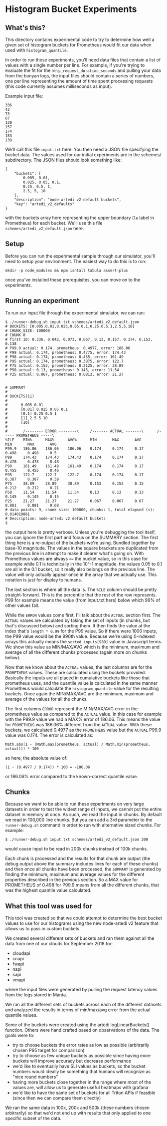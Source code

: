# Histogram Bucket Experiments

## What's this?

This directory contains experimental code to try to determine how well a given
set of histogram buckets for Prometheus would fit our data when used with
`histogram_quantile`.

In order to run these experiments, you'll need data files that contain a list of
values with a single number per line. For example, if you're trying to evaluate
the fit for the `http_request_duration_seconds` and pulling your data from the
bunyan logs, the input files should contain a series of numbers, one per line
representing the amount of time spent processing requests (this code currently
assumes milliseconds as input).

Example input file:

```
336
42
73
67
130
157
174
153
138
```

We'll call this file `input.txt` here. You then need a JSON file specifying the
bucket data. The values used for our initial experiments are in the schemes/
subdirectory. The JSON files should look something like:

```
{
    "buckets": [
        0.005, 0.01,
        0.025, 0.05, 0.1,
        0.25, 0.5, 1,
        2.5, 5, 10
    ],
    "description": "node-artedi v2 default buckets",
    "key": "artedi_v2_defaults"
}
```

with the buckets array here representing the upper boundary (`le` label in
Prometheus) for each bucket. We'll use this file `schemes/artedi_v2_default.json` here.

## Setup

Before you can run the experimental sample through our simulator, you'll need to
setup your environment. The easiest way to do this is to run:

```
mkdir -p node_modules && npm isntall tabula assert-plus
```

once you've installed these prerequisites, you can move on to the experiments.

## Running an experiment

To run our input file through the experimental simulator, we can run:

```
$ ./runner-debug.sh input.txt schemes/artedi_v2_default.json
# BUCKETS: [0.005,0.01,0.025,0.05,0.1,0.25,0.5,1,2.5,5,10]
# CHUNK_SIZE: 100000
# CHUNK 0
# first 10: 0.336, 0.042, 0.073, 0.067, 0.13, 0.157, 0.174, 0.153, 0.138
# P99.9 actual: 0.174, prometheus: 0.4977, error: 186.06
# P99 actual: 0.174, prometheus: 0.4775, error: 174.43
# P98 actual: 0.174, prometheus: 0.455, error: 161.49
# P95 actual: 0.174, prometheus: 0.3875, error: 122.7
# P75 actual: 0.153, prometheus: 0.2125, error: 38.89
# P50 actual: 0.13, prometheus: 0.145, error: 11.54
# P25 actual: 0.067, prometheus: 0.0813, error: 21.27


# SUMMARY
#
# BUCKETS(11)
#
#      0.005 0.01
#      [0.01] 0.025 0.05 0.1
#      [0.1] 0.25 0.5 1
#      [1] 2.5 5 10
#      [10]
#
#       /-------- ERROR --------\     /------- ACTUAL -------\      /----- PROMETHEUS -----\
%ILE    MIN%      MAX%      AVG%      MIN       MAX       AVG       MIN       MAX       AVG
P99.9   186.06    186.06    186.06    0.174     0.174     0.17      0.498     0.498     0.5
P99     174.43    174.43    174.43    0.174     0.174     0.17      0.478     0.478     0.48
P98     161.49    161.49    161.49    0.174     0.174     0.17      0.455     0.455     0.46
P95     122.7     122.7     122.7     0.174     0.174     0.17      0.387     0.387     0.39
P75     38.89     38.89     38.89     0.153     0.153     0.15      0.212     0.212     0.21
P50     11.54     11.54     11.54     0.13      0.13      0.13      0.145     0.145     0.15
P25     21.27     21.27     21.27     0.067     0.067     0.07      0.081     0.081     0.08
# data points: 9, chunk size: 100000, chunks: 1, total elapsed (s): 0.014010881
# Description: node-artedi v2 default buckets
$
```

the output here is pretty verbose. Unless you're debugging the tool itself, you
can ignore the first part and focus on the SUMMARY section. The first thing here
is a re-output of the buckets we're using. Bundled together by base-10
magnitude. The values in the square brackets are duplicated from the previous
line in attempt to make it clearer what's going on. With Prometheus values are
always `<=` the bucket value, so in this case for example while 0.1 is
technically in the 10^-1 magnitude, the values 0.05 to 0.1 are all in the 0.1
bucket, so it really also belongs on the previous line. The value will only
actually appear once in the array that we actually use. This notation is just
for display to humans.

The last section is where all the data is. The `%ILE` column should be pretty
straight-forward. This is the percentile that the rest of the row represents.
P99 for example means the value (from input.txt here) below which 99% of other
values fall.

While the `ERROR` values come first, I'll talk about the `ACTUAL` section first.
The `ACTUAL` values are calculated by taking the set of inputs (in chunks, but
that's discussed below) and sorting them. It then finds the value at the index
that's `length * 0.99` for the P99 value. So if there were 1000 inputs, the P99
value would be the 990th value. Because we're using 0-indexed arrays this
actually means the `sorted_inputs[989]` value in Javascript terms. We show this
value as MIN/MAX/AVG which is the minimum, maximum and average of all the
different chunks processed (again more on chunks below).

Now that we know about the `ACTUAL` values, the last columns are for the
`PROMETHEUS` values. These are calculated using the buckets provided. Basically
the inputs are all placed in cumulative buckets like those that prometheus uses,
and the quantile value is calculated in the same manner Prometheus would
calculate the `histogram_quantile` value for the resulting buckets. Once again
the MIN/MAX/AVG are the minimum, maximum and average of the values for all the
chunks.

The first columns `ERROR` represent the MIN/MAX/AVG error in the prometheus
value as compared to the `ACTUAL` value. In this case for example with the P99.9
value we had a MAX% error of 186.06. This means the value for `PROMETHEUS` was
186.06% different from the `ACTUAL` value. With these buckets, we calculated
0.4977 as the `PROMETHEUS` value but the `ACTUAL` P99.9 value was 0.174. The
error is calculated as:

```
Math.abs(1 - (Math.max(prometheus, actual) / Math.min(prometheus, actual))) * 100
```

so here, the absolute value of:

```
(1 - (0.4977 / 0.174)) * 100 = -186.06
```

or 186.06% error compared to the known-correct quantile value.

## Chunks

Because we want to be able to run these experiments on very large datasets in
order to test the widest range of inputs, we cannot put the entire dataset in
memory at once. As such, we read the input in chunks. By default we read in
100,000 line chunks. But you can add a 3rd parameter to the `runner-debug.sh`
command in order to run with alternative sized chunks. For example:

```
$ ./runner-debug.sh input.txt schemes/artedi_v2_default.json 200
```

would cause input to be read in 200k chunks instead of 100k chunks.

Each chunk is processed and the results for that chunk are output (the debug
output above the summary includes lines for each of these chunks) and then once
all chunks have been processed, the `SUMMARY` is generated by finding the
minimum, maximum and average values for the different properties described in
the previous section. So a MAX value for PROMETHEUS of 0.498 for P99.9 means
from all the different chunks, that was the highest quantile value calculated.

## What this tool was used for

This tool was created so that we could attempt to determine the best bucket
values to use for our histograms using the new node-artedi v2 feature that
allows us to pass in custom buckets.

We created several different sets of buckets and ran them against all the data
from one of our clouds for September 2018 for:

 * cloudapi
 * cnapi
 * fwapi
 * napi
 * sapi
 * vmapi

where the input files were generated by pulling the request latency values from
the logs stored in Manta.

We ran all the different sets of buckets across each of the different datasets
and analyzed the results in terms of min/max/avg error from the actual quantile
values.

Some of the buckets were created using the artedi logLinearBuckets() function.
Others were hand crafted based on observations of the data. The goals were to:

 * try to choose buckets the error rates as low as possible (arbitrarily chosen P95 target for comparison)
 * try to choose as few unique buckets as possible since having more buckets will improve accuracy but decrease performance
 * we'd like to eventually have SLI values as buckets, so the bucket numbers would ideally be something that humans will recognize as "nice round numbers"
 * having more buckets close together in the range where most of the values are, will allow us to generate useful heatmaps with grafana
 * we'd like to have the same set of buckets for all Triton APIs if feasible (since then we can compare them directly)

We ran the same data in 100k, 200k and 500k (these numbers chosen arbitrarily)
so that we'd not end up with results that only applied to one specific subset of
the data.

